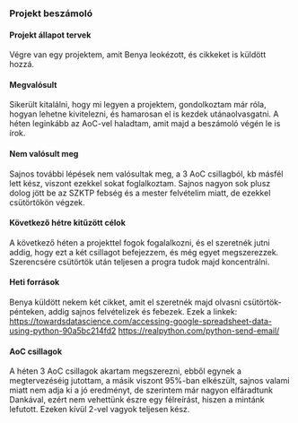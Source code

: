 
### Projekt beszámoló

#### Projekt állapot tervek
Végre van egy projektem, amit Benya leokézott, és cikkeket is küldött hozzá.

#### Megvalósult
Sikerült kitalálni, hogy mi legyen a projektem, gondolkoztam már róla, hogyan lehetne kivitelezni, és hamarosan el is kezdek utánaolvasgatni. A héten leginkább az AoC-vel haladtam, amit majd a beszámoló végén le is írok.

#### Nem valósult meg
Sajnos további lépések nem valósultak meg, a 3 AoC csillagból, kb másfél lett kész, viszont ezekkel sokat foglalkoztam. Sajnos nagyon sok plusz dolog jött be az SZKTP febség és a mester felvételim miatt, de ezekkel csütörtökön végzek.

#### Következő hétre kitűzött célok
A következő héten a projekttel fogok fogalalkozni, és el szeretnék jutni addig, hogy ezt a két csillagot befejezzem, és még egyet megszerezzek. Szerencsére csütörtök után teljesen a progra tudok majd koncentrálni.

#### Heti források
Benya küldött nekem két cikket, amit el szeretnék majd olvasni csütörtök-pénteken, addig sajnos felvételizek és febezek. Ezek a linkek:
https://towardsdatascience.com/accessing-google-spreadsheet-data-using-python-90a5bc214fd2
https://realpython.com/python-send-email/

#### AoC csillagok
A héten 3 AoC csillagok akartam megszerezni, ebből egynek a megtervezéséig jutottam, a másik viszont 95%-ban elkészült, sajnos valami miatt nem adja ki a jó eredményt, de szerintem már nagyon elfáradtunk Dankával, ezért nem vehettünk észre egy félreírást, hiszen a mintánk lefutott. Ezeken kívül 2-vel vagyok teljesen kész.
